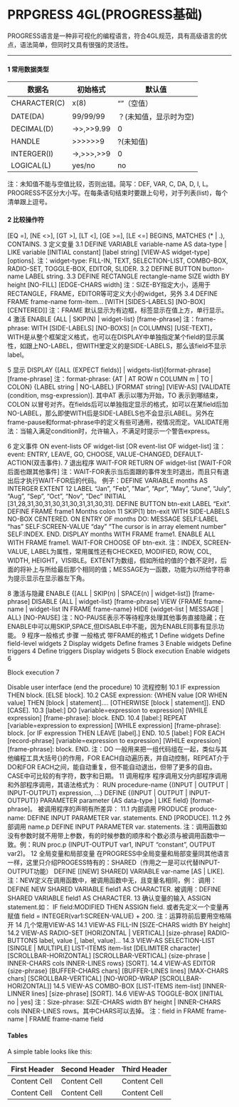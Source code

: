 PRPGRESS 4GL(PROGRESS基础)
=========================

PROGRESS语言是一种非可视化的编程语言，符合4GL规范，具有高级语言的优点，语法简单，但同时又具有很强的灵活性。

***


#### 1 常用数据类型

 数据名 | 初始格式 | 默认值
 --- | --- | --- |
 CHARACTER(C) | x(8) | “”（空值）
 DATE(DA) | 99/99/99 | ？(未知值，显示时为空)
 DECIMAL(D) | ->>,>>9.99 | 0
 HANDLE | >>>>>>9 | ?(未知值)
 INTERGER(I) | ->,>>>,>>9 | 0
 LOGICAL(L) | yes/no | no


注：未知值不能与空值比较，否则出错。简写：DEF, VAR, C, DA, D, I, L。
PROGRESS不区分大小写。在每条语句结束时要跟上句号，对于列表(list)，每个清单跟上逗号。



#### 2 比较操作符

[EQ =], [NE <>], [GT >], [LT <], [GE >=], [LE <=]
BEGINS, MATCHES (* | .), CONTAINS.
3 定义变量
3.1 DEFINE VARIABLE variable-name AS data-type | LIKE variable [INITIAL constant] [label string] [VIEW-AS widget-type] [options].
注：widget-type: FILL-IN, TEXT, SELECTION-LIST, COMBO-BOX, RADIO-SET, TOGGLE-BOX, EDITOR, SLIDER.
3.2 DEFINE BUTTON button-name LABEL string.
3.3 DEFINE RECTANGLE rectangle-name SIZE width BY height [NO-FILL] [EDGE-CHARS width]
注：SIZE-BY指定大小，适用于RECTANGLE，FRAME，EDITOR等可定义大小的widget，另外
3.4 DEFINE FRAME frame-name
form-item…
[WITH [SIDES-LABELS] [NO-BOX] [CENTERED]]
注：FRAME 默认显示为有边框，标签显示在值上方，单行显示。
4 激活
ENABLE {ALL | SKIP(N) | widget-list} [frame-phrase]
注：frame-phrase: WITH [SIDE-LABELS] [NO-BOXS] [n COLUMNS] [USE-TEXT]，WITH是从整个框架定义格式，也可以在DISPLAY中单独指定某个field的显示属性，如跟上NO-LABEL，但WITH里定义的是SIDE-LABELS，那么该field不显示label。
 
5 显示
DISPLAY {[ALL (EXPECT fields)] | widgets-list}[format-phrase] [frame-phrase]
注：format-phrase: {AT | AT ROW n COLUMN m | TO | COLON} {LABEL string | NO-LABEL} [FORMAT string] [VIEW-AS] [VALIDATE (condition, msg-expression)]. 其中AT 表示以哪为开始，TO 表示到哪结束，COLON 以冒号对齐。在fields后可以单独指定显示的格式，如可以在某field后加NO-LABEL，那么即使WITH后是SIDE-LABELS也不会显示LABEL。另外在frame-pause和format-phrase中的定义有些可通用，视情况而定。VALIDATE用法：当输入满足condition时，允许输入，不满足时提示一个警告express。
 
6 定义事件
ON event-lists OF widget-list [OR event-list OF widget-list]
注：event: ENTRY, LEAVE, GO, CHOOSE, VALUE-CHANGED, DEFAULT-ACTION(双击事件).
7 退出程序
WAIT-FOR RETURN OF widget-list [WAIT-FOR后面也跟其他事件]
注：WAIT-FOR表示当后面跟的事件发生时退出，而且只有退出后才执行WAIT-FOR后的代码。
例子：DEFINE VARIABLE months AS INTERGER EXTENT 12 LABEL
“Jan”, ”Feb”, ”Mar”, “Apr”, “May”, “June”, “July”, “Aug”, “Sep”,
“Oct”, “Nov”, “Dec” INITIAL [31,28,31,30,31,30,31,30,31,31,30,31].
DEFINE BUTTON btn-exit LABEL “Exit”.
DEFINE FRAME frame1
Months colon 11 SKIP(1)
btn-exit
WITH SIDE-LABELS NO-BOX CENTERED.
ON ENTRY OF months
DO: MESSAGE SELF:LABEL “has” SELF:SCREEN-VALUE “day” “The
cursor is in array element number” SELF:INDEX.
END.
DISPLAY months WITH FRAME frame1.
ENABLE ALL WITH FRAME frame1.
WAIT-FOR CHOOSE OF btn-exit.
注：INDEX, SCREEN-VALUE, LABEL为属性，常用属性还有CHECKED, MODIFIED, ROW, COL, WIDTH, HEIGHT，VISIBLE。EXTENT为数组，假如所给的值的个数不足时，后面的将补上与所给最后那个相同的值；MESSAGE为一函数，功能为以所给字符串为提示显示在显示器左下角。
 
8 激活与隐藏
ENABLE {[ALL | SKIP(n) | SPACE(n) | widget-list]} [frame-phrase]
DISABLE {ALL | widget-list} [frame-phrase]
VIEW {FRAME frame-name | widget-list IN FRAME frame-name}
HIDE {widget-list | MESSAGE | ALL} [NO-PAUSE]
注：NO-PAUSE表示不等待程序处理其他事务直接隐藏；在ENABLE中可以用SKIP,SPACE,但DISABLE中不能，因为ENABLE同事有显示功能。
9 程序一般格式
步骤
一般格式
带FRAME的格式
1
Define widgets
Define field-level widgets
2
Display widgets
Define frames
3
Enable widgets
Define triggers
4
Define triggers
Display widgets
5
Block execution
Enable widgets
6
 	
Block execution
7
 	
Disable user interface (end the procedure)
10 流程控制
10.1 IF expression THEN block. [ELSE block].
10.2 CASE expression:
{WHEN value [OR WHEN value] THEN [block | statement]….
[OTHERWISE [block | statement]].
END [CASE].
10.3 [label:] DO [variable=expression to expression] [WHILE expression]
[frame-phrase]:
block.
END.
10.4 [label:] REPEAT [variable=expression to expression] [WHILE expression]
[frame-phrase]:
block. [or IF expression THEN LEAVE [label].]
END.
10.5 [label:] FOR EACH [record-phrase] [variable=expression to expression] [WHILE expression] [frame-phrase]:
block.
END.
注：DO 一般用来把一组代码组在一起，类似与其他编程工具大括号{}的作用，FOR EACH自动遍历表，并自动控制，REPEAT介于DO和FOR EACH之间，能自动重复，但不能自动退出，但带了更多的自由。CASE中可比较的有字符，数字和日期。
11 调用程序
程序调用又分内部程序调用和外部程序调用，其语法格式为：
RUN procedure-name {(INPUT | OUTPUT | INPUT-OUTPUT) expression, …}
DEFINE {(INPUT | OUTPUT | INPUT-OUTPUT)} PARAMETER parameter {AS data-type | LIKE field} [format-phrase]。
被调用程序的声明有所差异：
11.1 内部调用
PRODUCE produce-name:
DEFINE INPUT PARAMETER var.
statements.
END [PRODUCE].
11.2 外部调用
name.p
DEFINE INPUT PARAMETER var.
statements.
注：调用函数如没有参数时就不用带上参数，有的时候参数的顺序和个数必须与被调用函数中一致。例：RUN proc.p (INPUT-OUTPUT var1, INPUT “constant”, OUTPUT var2)。
12 全局变量和局部变量
在PROGRESS中全局变量和局部变量同其他语言一样，这里只介绍PROGESS特有的：SHARED（作用之一是可以代替INPUT-OUTPUT功能）
DEFINE [[NEW] SHARED] VARIABLE var-name [AS | LIKE].
注：NEW定义在调用函数中，被调用函数中无，且变量名相同，例：
调用：DEFINE NEW SHARED VARIABLE field1 AS CHARACTER.
被调用：DEFINE SHARED VARIABLE field1 AS CHARACTER.
13 确认变量的输入
ASSIGN statement.如：
IF field:MODIFIED THEN ASSIGN field.
或者先定义一个变量再赋值
field = INTEGER(var1:SCREEN-VALUE) + 200.
注：运算符前后要用空格隔开
14 几个常用VIEW-AS
14.1 VIEW-AS FILL-IN [SIZE-CHARS width BY height]
14.2 VIEW-AS RADIO-SET [HORIZONTAL | VERTICAL] [size-phrase] RADIO-BUTTONS label, value [, label, value]…
14.3 VIEW-AS SELECTION-LIST [SINGLE | MULTIPLE] LIST-ITEMS item-list [DELIMITER character] [SCROLLBAR-HORIZONTAL] [SCROLLBAR-VERTICAL] {size-phrase | INNER-CHARS cols INNER-LINES rows} [SORT].
14.4 VIEW-AS EDITOR {size-phrase} [BUFFER-CHARS chars] [BUFFER-LINES lines] [MAX-CHARS chars] [SCROLLBAR-VERTICAL] [NO-WORD-WRAP [SCROLLBAR-HORIZONTAL]]
14.5 VIEW-AS COMBO-BOX [LIST-ITEMS item-list] [INNER-LINNER lines] [size-phrase] [SORT].
14.6 VIEW-AS TOGGLE-BOX [INITIAL no | yes]
注：Size-phrase: SIZE-CHARS width BY height | INNER-CHARS cols INNER-LINES rows。其中CHARS可以去掉。
注：field in FRAME frame-name | FRAME frame-name field








#### Tables

A simple table looks like this:

First Header | Second Header | Third Header
------------ | ------------- | ------------
Content Cell | Content Cell  | Content Cell
Content Cell | Content Cell  | Content Cell

